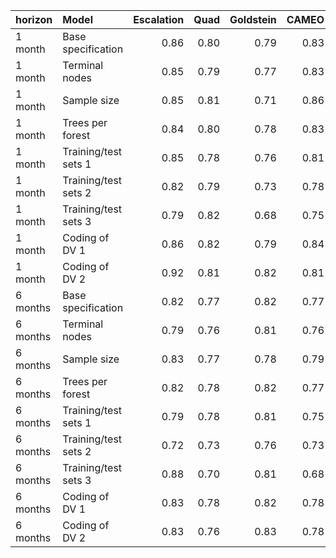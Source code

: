 |horizon  |Model                | Escalation| Quad| Goldstein| CAMEO| Average|
|:--------|:--------------------|----------:|----:|---------:|-----:|-------:|
|1 month  |Base specification   |       0.86| 0.80|      0.79|  0.83|    0.82|
|1 month  |Terminal nodes       |       0.85| 0.79|      0.77|  0.83|    0.82|
|1 month  |Sample size          |       0.85| 0.81|      0.71|  0.86|    0.84|
|1 month  |Trees per forest     |       0.84| 0.80|      0.78|  0.83|    0.82|
|1 month  |Training/test sets 1 |       0.85| 0.78|      0.76|  0.81|    0.80|
|1 month  |Training/test sets 2 |       0.82| 0.79|      0.73|  0.78|    0.78|
|1 month  |Training/test sets 3 |       0.79| 0.82|      0.68|  0.75|    0.76|
|1 month  |Coding of DV 1       |       0.86| 0.82|      0.79|  0.84|    0.84|
|1 month  |Coding of DV 2       |       0.92| 0.81|      0.82|  0.81|    0.81|
|6 months |Base specification   |       0.82| 0.77|      0.82|  0.77|    0.79|
|6 months |Terminal nodes       |       0.79| 0.76|      0.81|  0.76|    0.78|
|6 months |Sample size          |       0.83| 0.77|      0.78|  0.79|    0.79|
|6 months |Trees per forest     |       0.82| 0.78|      0.82|  0.77|    0.79|
|6 months |Training/test sets 1 |       0.79| 0.78|      0.81|  0.75|    0.78|
|6 months |Training/test sets 2 |       0.72| 0.73|      0.76|  0.73|    0.75|
|6 months |Training/test sets 3 |       0.88| 0.70|      0.81|  0.68|    0.79|
|6 months |Coding of DV 1       |       0.83| 0.78|      0.82|  0.78|    0.79|
|6 months |Coding of DV 2       |       0.83| 0.76|      0.83|  0.78|    0.79|

